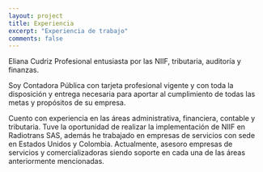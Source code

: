 ```yaml
---
layout: project
title: Experiencia
excerpt: "Experiencia de trabajo"
comments: false
---
```


Eliana Cudriz Profesional entusiasta por las NIIF, tributaria, auditoría y finanzas.

Soy Contadora Pública con tarjeta profesional vigente y con toda la disposición y entrega necesaria para
aportar al cumplimiento de todas las metas y propósitos de su empresa.

Cuento con experiencia en las áreas administrativa, financiera, contable y tributaria. Tuve la oportunidad de realizar la implementación de NIIF en Radiotrans SAS, además he trabajado en empresas de servicios con sede en Estados Unidos y Colombia. Actualmente, asesoro empresas de servicios y comercializadoras siendo soporte en cada una de las áreas anteriormente mencionadas.
